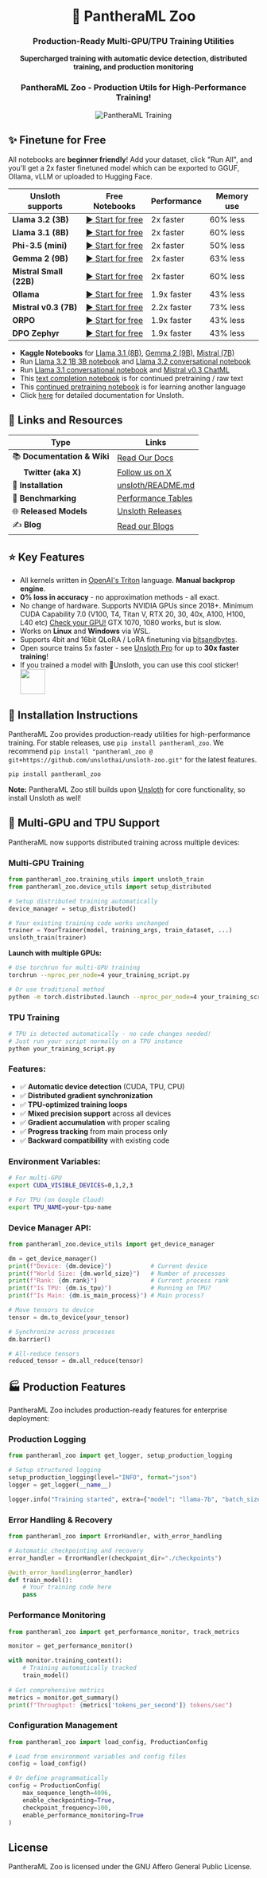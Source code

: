 <div align="center">

  <h1>🐾 PantheraML Zoo</h1>
  <h3>Production-Ready Multi-GPU/TPU Training Utilities</h3>
  
  <p>
    <strong>Supercharged training with automatic device detection, distributed training, and production monitoring</strong>
  </p>

### PantheraML Zoo - Production Utils for High-Performance Training!

![PantheraML Training](https://i.ibb.co/sJ7RhGG/image-41.png)

</div>

## ✨ Finetune for Free

All notebooks are **beginner friendly**! Add your dataset, click "Run All", and you'll get a 2x faster finetuned model which can be exported to GGUF, Ollama, vLLM or uploaded to Hugging Face.

| Unsloth supports | Free Notebooks | Performance | Memory use |
|-----------|---------|--------|----------|
| **Llama 3.2 (3B)**      | [▶️ Start for free](https://colab.research.google.com/drive/1T5-zKWM_5OD21QHwXHiV9ixTRR7k3iB9?usp=sharing)               | 2x faster | 60% less |
| **Llama 3.1 (8B)**      | [▶️ Start for free](https://colab.research.google.com/drive/1Ys44kVvmeZtnICzWz0xgpRnrIOjZAuxp?usp=sharing)               | 2x faster | 60% less |
| **Phi-3.5 (mini)** | [▶️ Start for free](https://colab.research.google.com/drive/1lN6hPQveB_mHSnTOYifygFcrO8C1bxq4?usp=sharing)               | 2x faster | 50% less |
| **Gemma 2 (9B)**      | [▶️ Start for free](https://colab.research.google.com/drive/1vIrqH5uYDQwsJ4-OO3DErvuv4pBgVwk4?usp=sharing)               | 2x faster | 63% less |
| **Mistral Small (22B)** | [▶️ Start for free](https://colab.research.google.com/drive/1oCEHcED15DzL8xXGU1VTx5ZfOJM8WY01?usp=sharing)               | 2x faster | 60% less |
| **Ollama**     | [▶️ Start for free](https://colab.research.google.com/drive/1WZDi7APtQ9VsvOrQSSC5DDtxq159j8iZ?usp=sharing)               | 1.9x faster | 43% less |
| **Mistral v0.3 (7B)**    | [▶️ Start for free](https://colab.research.google.com/drive/1_yNCks4BTD5zOnjozppphh5GzMFaMKq_?usp=sharing)               | 2.2x faster | 73% less |
| **ORPO**     | [▶️ Start for free](https://colab.research.google.com/drive/11t4njE3c4Lxl-07OD8lJSMKkfyJml3Tn?usp=sharing)               | 1.9x faster | 43% less |
| **DPO Zephyr**     | [▶️ Start for free](https://colab.research.google.com/drive/15vttTpzzVXv_tJwEk-hIcQ0S9FcEWvwP?usp=sharing)               | 1.9x faster | 43% less |

- **Kaggle Notebooks** for [Llama 3.1 (8B)](https://www.kaggle.com/danielhanchen/kaggle-llama-3-1-8b-unsloth-notebook), [Gemma 2 (9B)](https://www.kaggle.com/code/danielhanchen/kaggle-gemma-7b-unsloth-notebook/), [Mistral (7B)](https://www.kaggle.com/code/danielhanchen/kaggle-mistral-7b-unsloth-notebook)
- Run [Llama 3.2 1B 3B notebook](https://colab.research.google.com/drive/1hoHFpf7ROqk_oZHzxQdfPW9yvTxnvItq?usp=sharing) and [Llama 3.2 conversational notebook](https://colab.research.google.com/drive/1T5-zKWM_5OD21QHwXHiV9ixTRR7k3iB9?usp=sharing)
- Run [Llama 3.1 conversational notebook](https://colab.research.google.com/drive/15OyFkGoCImV9dSsewU1wa2JuKB4-mDE_?usp=sharing) and [Mistral v0.3 ChatML](https://colab.research.google.com/drive/15F1xyn8497_dUbxZP4zWmPZ3PJx1Oymv?usp=sharing)
- This [text completion notebook](https://colab.research.google.com/drive/1ef-tab5bhkvWmBOObepl1WgJvfvSzn5Q?usp=sharing) is for continued pretraining / raw text
- This [continued pretraining notebook](https://colab.research.google.com/drive/1tEd1FrOXWMnCU9UIvdYhs61tkxdMuKZu?usp=sharing) is for learning another language
- Click [here](https://github.com/unslothai/unsloth/wiki) for detailed documentation for Unsloth.


## 🔗 Links and Resources
| Type                            | Links                               |
| ------------------------------- | --------------------------------------- |
| 📚 **Documentation & Wiki**              | [Read Our Docs](https://docs.unsloth.ai) |
| <img height="14" src="https://upload.wikimedia.org/wikipedia/commons/6/6f/Logo_of_Twitter.svg" />&nbsp; **Twitter (aka X)**              |  [Follow us on X](https://twitter.com/unslothai)|
| 💾 **Installation**               | [unsloth/README.md](https://github.com/unslothai/unsloth/tree/main#-installation-instructions)|
| 🥇 **Benchmarking**                   | [Performance Tables](https://github.com/unslothai/unsloth/tree/main#-performance-benchmarking)
| 🌐 **Released Models**            | [Unsloth Releases](https://huggingface.co/unsloth)|
| ✍️ **Blog**                    | [Read our Blogs](https://unsloth.ai/blog)|

## ⭐ Key Features
- All kernels written in [OpenAI's Triton](https://openai.com/research/triton) language. **Manual backprop engine**.
- **0% loss in accuracy** - no approximation methods - all exact.
- No change of hardware. Supports NVIDIA GPUs since 2018+. Minimum CUDA Capability 7.0 (V100, T4, Titan V, RTX 20, 30, 40x, A100, H100, L40 etc) [Check your GPU!](https://developer.nvidia.com/cuda-gpus) GTX 1070, 1080 works, but is slow.
- Works on **Linux** and **Windows** via WSL.
- Supports 4bit and 16bit QLoRA / LoRA finetuning via [bitsandbytes](https://github.com/TimDettmers/bitsandbytes).
- Open source trains 5x faster - see [Unsloth Pro](https://unsloth.ai/) for up to **30x faster training**!
- If you trained a model with 🦥Unsloth, you can use this cool sticker! &nbsp; <img src="https://raw.githubusercontent.com/unslothai/unsloth/main/images/made with unsloth.png" height="50" align="center" />


## 💾 Installation Instructions

PantheraML Zoo provides production-ready utilities for high-performance training. For stable releases, use `pip install pantheraml_zoo`. We recommend `pip install "pantheraml_zoo @ git+https://github.com/unslothai/unsloth-zoo.git"` for the latest features.

```bash
pip install pantheraml_zoo
```

**Note:** PantheraML Zoo still builds upon [Unsloth](https://github.com/unslothai/unsloth) for core functionality, so install Unsloth as well!

## 🚀 Multi-GPU and TPU Support

PantheraML now supports distributed training across multiple devices:

### Multi-GPU Training

```python
from pantheraml_zoo.training_utils import unsloth_train
from pantheraml_zoo.device_utils import setup_distributed

# Setup distributed training automatically
device_manager = setup_distributed()

# Your existing training code works unchanged
trainer = YourTrainer(model, training_args, train_dataset, ...)
unsloth_train(trainer)
```

**Launch with multiple GPUs:**
```bash
# Use torchrun for multi-GPU training
torchrun --nproc_per_node=4 your_training_script.py

# Or use traditional method
python -m torch.distributed.launch --nproc_per_node=4 your_training_script.py
```

### TPU Training

```python
# TPU is detected automatically - no code changes needed!
# Just run your script normally on a TPU instance
python your_training_script.py
```

### Features:
- ✅ **Automatic device detection** (CUDA, TPU, CPU)
- ✅ **Distributed gradient synchronization**
- ✅ **TPU-optimized training loops**
- ✅ **Mixed precision support** across all devices
- ✅ **Gradient accumulation** with proper scaling
- ✅ **Progress tracking** from main process only
- ✅ **Backward compatibility** with existing code

### Environment Variables:
```bash
# For multi-GPU
export CUDA_VISIBLE_DEVICES=0,1,2,3

# For TPU (on Google Cloud)
export TPU_NAME=your-tpu-name
```

### Device Manager API:
```python
from pantheraml_zoo.device_utils import get_device_manager

dm = get_device_manager()
print(f"Device: {dm.device}")           # Current device
print(f"World Size: {dm.world_size}")   # Number of processes
print(f"Rank: {dm.rank}")               # Current process rank
print(f"Is TPU: {dm.is_tpu}")           # Running on TPU?
print(f"Is Main: {dm.is_main_process}") # Main process?

# Move tensors to device
tensor = dm.to_device(your_tensor)

# Synchronize across processes
dm.barrier()

# All-reduce tensors
reduced_tensor = dm.all_reduce(tensor)
```

## 🏭 Production Features

PantheraML Zoo includes production-ready features for enterprise deployment:

### Production Logging
```python
from pantheraml_zoo import get_logger, setup_production_logging

# Setup structured logging
setup_production_logging(level="INFO", format="json")
logger = get_logger(__name__)

logger.info("Training started", extra={"model": "llama-7b", "batch_size": 16})
```

### Error Handling & Recovery
```python
from pantheraml_zoo import ErrorHandler, with_error_handling

# Automatic checkpointing and recovery
error_handler = ErrorHandler(checkpoint_dir="./checkpoints")

@with_error_handling(error_handler)
def train_model():
    # Your training code here
    pass
```

### Performance Monitoring
```python
from pantheraml_zoo import get_performance_monitor, track_metrics

monitor = get_performance_monitor()

with monitor.training_context():
    # Training automatically tracked
    train_model()
    
# Get comprehensive metrics
metrics = monitor.get_summary()
print(f"Throughput: {metrics['tokens_per_second']} tokens/sec")
```

### Configuration Management
```python
from pantheraml_zoo import load_config, ProductionConfig

# Load from environment variables and config files
config = load_config()

# Or define programmatically
config = ProductionConfig(
    max_sequence_length=4096,
    enable_checkpointing=True,
    checkpoint_frequency=100,
    enable_performance_monitoring=True
)
```


## License

PantheraML Zoo is licensed under the GNU Affero General Public License.
